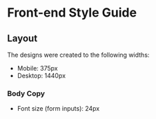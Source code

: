 # Front-end Style Guide

## Layout

The designs were created to the following widths:

- Mobile: 375px
- Desktop: 1440px


### Body Copy

- Font size (form inputs): 24px